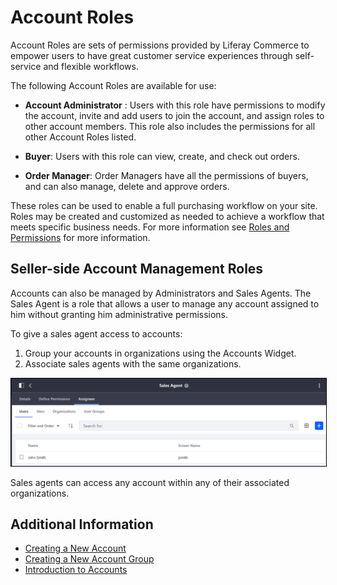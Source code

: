 # Account Roles

Account Roles are sets of permissions provided by Liferay Commerce to empower users to have great customer service experiences through self-service and flexible workflows.

The following Account Roles are available for use:

* **Account Administrator** : Users with this role have permissions to modify the account, invite and add users to join the account, and assign roles to other account members. This role also includes the permissions for all other Account Roles listed.

* **Buyer**: Users with this role can view, create, and check out orders.

* **Order Manager**: Order Managers have all the permissions of buyers, and can also manage, delete and approve orders.

These roles can be used to enable a full purchasing workflow on your site. Roles may be created and customized as needed to achieve a workflow that meets specific business needs. For more information see [Roles and Permissions](https://help.liferay.com/hc/articles/360017895212-Roles-and-Permissions) for more information.

## Seller-side Account Management Roles

Accounts can also be managed by Administrators and Sales Agents. The Sales Agent is a role that allows a user to manage any account assigned to him without granting him administrative permissions.

To give a sales agent access to accounts:

1. Group your accounts in organizations using the Accounts Widget.
1. Associate sales agents with the same organizations.

<img src="./images/01.png" width="700px" style="border: #000000 1px solid;">

Sales agents can access any account within any of their associated organizations.

## Additional Information

* [Creating a New Account](../creating-a-new-account/README.md)
* [Creating a New Account Group](../creating-a-new-account-group/README.md)
* [Introduction to Accounts](../introduction-to-accounts/README.md)
